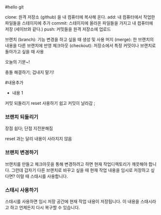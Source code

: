 #hello git

clone: 원격 저장소 (github) 을 내 컴퓨터에 복사해 온다.
add: 내 컴퓨터에서 작업한 파일들을 스테이지에 추가
commit: 스테이지에 올라온 파일들을 가지고 내 컴퓨터에 저장 (세이브와 같다.)
push: 커밋들을 원격 저장소에 업로드

브랜치 (branch): 기능 변경을 하고 싶을 때 생성 및 사용
머지 (merge): 한 브랜치의 내용을 다른 브랜치에 반영
체크아웃 (checkout): 저장소에서 특정 커밋이나 브랜치로 돌아가고 싶을 때 사용

오늘의 기분~!

충돌 해결하기;
겁내지 말기!

#내용추가

- 내용 1

커밋 되돌리기
reset 사용하기
쉽고 커밋이 날라감 ;

### 브랜치 되돌리기

장점 쉽다;
단점 지전분해짐

reset 과는 달리 내용이 사라지지 않음 

### 브랜치 변경하기
브랜치를 만들고 체크아웃을 통해 변경하려고 하면 현재 작업디렉토리가 깨끗해야 합니다. 그런데 갑자기 다른 브랜치로 바꾸고 싶을 때 현재 작업 내용을 임시로 저장하고 싶다면? 이럴 때 스태시를 사용합니다.

### 스태시 사용하기
스태시를 사용하면 임시 저장 공간에 현재 작업 내용이 저장됩니다. 이 내용을 스태시라고 하고 언제든지 다시 복구할 수 있습니다.
